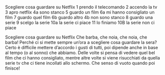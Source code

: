 Scegliere cosa guardare su Netflix
1 prendo il telecomando
2 accendo la tv
3 apro netflix
4a sono stanco
    5 guardo un film
    6a mi hanno consigliato un film
        7 guardo quel film
    6b guardo altro
4b non sono stanco
    8 guardo una serie
    9 scelgo la serie
    10a la  serie ci piace
        11 lo finiamo
    10B la serie non ci piace

<!-- TRACCIA -->
Scegliere cosa guardare su Netflix
Che barba, che noia, che noia, che barba!
Perché ci si mette sempre un’ora a scegliere cosa guardare la sera? Certo è difficile mettere d’accordo i gusti di tutti, poi dipende anche in base al tempo (o al sonno) che abbiamo. Delle volte si pensa di vedere quel bel film che ci hanno consigliato, mentre altre volte si viene risucchiati da quella serie tv che ci tiene incollati allo schermo. Che senso di vuoto quando poi finisce! 

